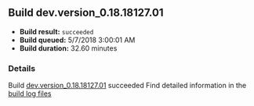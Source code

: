 ## Build dev.version_0.18.18127.01
- **Build result:** `succeeded`
- **Build queued:** 5/7/2018 3:00:01 AM
- **Build duration:** 32.60 minutes
### Details
Build [dev.version_0.18.18127.01](https://winappstudio.visualstudio.com/web/build.aspx?pcguid=a4ef43be-68ce-4195-a619-079b4d9834c2&builduri=vstfs%3a%2f%2f%2fBuild%2fBuild%2f25640) succeeded
Find detailed information in the [build log files](https://uwpctdiags.blob.core.windows.net/buildlogs/dev.version_0.18.18127.01_logs.zip)
